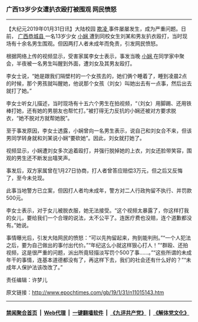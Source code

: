 ### 广西13岁少女遭扒衣殴打被围观 网民愤怒
------------------------

<p>
 【大纪元2019年01月31日讯】大陆校园
 <a href="http://www.epochtimes.com/gb/tag/%E6%AC%BA%E5%87%8C.html">
  欺凌
 </a>
 事件屡屡发生，成为严重问题。日前，
 <a href="http://www.epochtimes.com/gb/tag/%E5%B9%BF%E8%A5%BF%E6%81%AD%E5%9F%8E%E5%8E%BF.html">
  广西恭城县
 </a>
 一名13岁少女
 <a href="http://www.epochtimes.com/gb/tag/%E5%B0%8F%E5%A8%B4.html">
  小娴
 </a>
 遭到同校女生刘某和男友扒衣殴打，当时现场有十余名男生围观。但因两打人者未成年而免责，引发网民愤怒。
</p>
<p>
 根据网络上传的视频显示，受害家属李女士表示，事发当晚
 <a href="http://www.epochtimes.com/gb/tag/%E5%B0%8F%E5%A8%B4.html">
  小娴
 </a>
 在同学家中聚会，半夜被一名男生叫醒到外面，遭刘女及其男友殴打。
</p>
<p>
 李女士说，“她是跟我们隔壁村的一个女孩去的，她们俩个睡着了，睡到凌晨2点的时候，那个男孩就叫醒她，他说那个女孩（刘女）叫她出去有一点事，然后出去就打了她。”
</p>
<p>
 李女士听女儿描述，当时现场有十五六个男生在拍视频，“（刘女）用脚踢、还用铁棒打她，还有她的男朋友也帮忙打。”被打得无力反抗的小娴还被对方要求脱衣，“她不脱对方就帮她脱”。
</p>
<p>
 至于事发原因，李女士透露，小娴曾向一名男生表示，说自己和刘女合不来，但该男同学转身就和刘某说小娴“要砍她”。因此，刘女就打她了。
</p>
<p>
 视频显示，小娴遭刘女多次追着殴打，并强行脱掉她的上衣，刘女还脸带笑容，围观的男生还不断发出嘻笑声。
</p>
<p>
 事发后，双方家属曾在1月27日协商，打人者曾答应赔偿3万元，但之后又反悔了，至今未兑现。
</p>
<p>
 此事当地警方已立案，但因打人者均未成年，警方对二人行政拘留不执行、并罚款500元。
</p>
<p>
 李女士表示，对于女儿被脱衣服，她无法接受。“这个视频太暴露了，你这样打我的女儿，要给我们一个合理的说法，太不公平了。连医疗费也没赔，连个道歉都没有。”她说。
</p>
<p>
 事情曝光后，引发大陆网民的愤怒：“可以先拘留起来，拘到能判刑。”“一个人犯法之后，要为自己做出的事付出代价。”“年纪这么小就这样狠心打人！”“群殴、还拍视频，这是很严重的问题，派出所竟轻描淡写罚个500了事……。”“这些所谓的未成年干的事情，连基本道德都没有了，再这样下去，我们的社会还有什么好的？”“未成年人保护法该改改了。”
</p>
<p>
 责任编辑：许梦儿
</p>

原文链接：http://www.epochtimes.com/gb/19/1/31/n11015143.htm


------------------------
#### [禁闻聚合首页](https://github.com/gfw-breaker/banned-news/blob/master/README.md) &nbsp;|&nbsp; [Web代理](https://github.com/gfw-breaker/open-proxy/blob/master/README.md) &nbsp;|&nbsp; [一键翻墙软件](https://github.com/gfw-breaker/nogfw/blob/master/README.md) &nbsp;|&nbsp; [《九评共产党》](https://github.com/gfw-breaker/9ping.md/blob/master/README.md#九评之一评共产党是什么) &nbsp;|&nbsp; [《解体党文化》](https://github.com/gfw-breaker/jtdwh.md/blob/master/README.md#绪论)